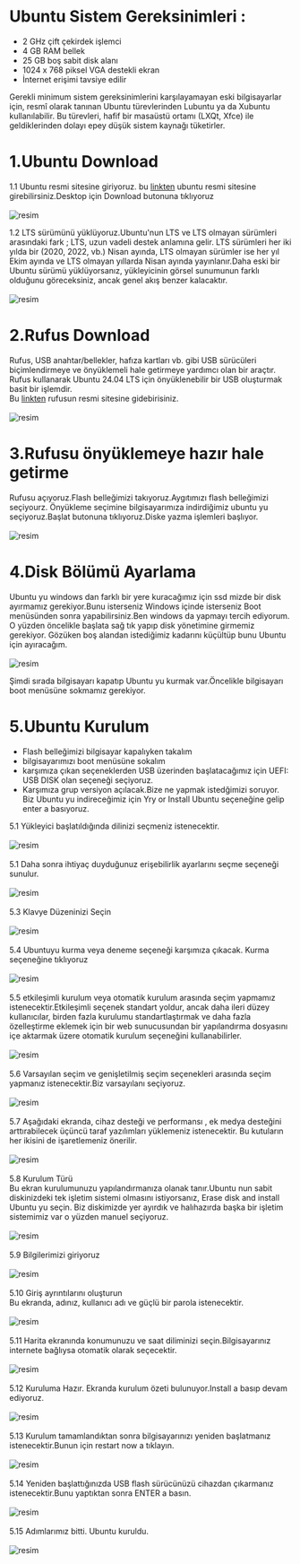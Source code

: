 # Ubuntu Sistem Gereksinimleri :
- 2 GHz çift çekirdek işlemci <br>
- 4 GB RAM bellek <br>
- 25 GB boş sabit disk alanı <br>
- 1024 x 768 piksel VGA destekli ekran <br>
- İnternet erişimi tavsiye edilir <br>

Gerekli minimum sistem gereksinimlerini karşılayamayan eski bilgisayarlar için, resmî olarak tanınan Ubuntu türevlerinden Lubuntu ya da Xubuntu kullanılabilir. Bu türevleri, hafif bir masaüstü ortamı (LXQt, Xfce) ile geldiklerinden dolayı epey düşük sistem kaynağı tüketirler.

# 1.Ubuntu Download
1.1
Ubuntu resmi sitesine giriyoruz. bu [linkten](www.ubuntu.com) ubuntu resmi sitesine girebilirsiniz.Desktop için Download butonuna tıklıyoruz <br><br>
![resim](resim1.png)

1.2
LTS sürümünü yüklüyoruz.Ubuntu'nun LTS ve LTS olmayan sürümleri arasındaki fark ; LTS, uzun vadeli destek anlamına gelir. LTS sürümleri her iki yılda bir (2020, 2022, vb.) Nisan ayında, LTS olmayan sürümler ise her yıl Ekim ayında ve LTS olmayan yıllarda Nisan ayında yayınlanır.Daha eski bir Ubuntu sürümü yüklüyorsanız, yükleyicinin görsel sunumunun farklı olduğunu göreceksiniz, ancak genel akış benzer kalacaktır.<br><br>
![resim](resim2.png)

# 2.Rufus Download 
Rufus, USB anahtar/bellekler, hafıza kartları vb. gibi USB sürücüleri biçimlendirmeye ve önyüklemeli hale getirmeye yardımcı olan bir araçtır. Rufus kullanarak Ubuntu 24.04 LTS için önyüklenebilir bir USB oluşturmak basit bir işlemdir.<br>
Bu [linkten](www.rufus.com) rufusun resmi sitesine gidebirisiniz.<br><br>
![resim](resim3.png)

# 3.Rufusu önyüklemeye hazır hale getirme
Rufusu açıyoruz.Flash belleğimizi takıyoruz.Aygıtımızı flash belleğimizi seçiyourz. Önyükleme seçimine bilgisayarımıza indirdiğimiz ubuntu yu seçiyoruz.Başlat butonuna tıklıyoruz.Diske yazma işlemleri başlıyor.<br><br>
![resim](resim_2024-10-26_231839525.png)

# 4.Disk Bölümü Ayarlama 
Ubuntu yu windows dan farklı bir yere kuracağımız için ssd mizde bir disk ayırmamız gerekiyor.Bunu isterseniz Windows içinde isterseniz Boot menüsünden sonra yapabilirsiniz.Ben windows da yapmayı tercih ediyorum. O yüzden öncelikle başlata sağ tık yapıp disk yönetimine girmemiz gerekiyor.
Gözüken boş alandan istediğimiz kadarını küçültüp bunu Ubuntu için ayıracağım.<br><br>
![resim](resim5.png)

Şimdi sırada bilgisayarı kapatıp Ubuntu yu kurmak var.Öncelikle bilgisayarı boot menüsüne sokmamız gerekiyor.

# 5.Ubuntu Kurulum 
- Flash belleğimizi bilgisayar kapalıyken takalım
- bilgisayarımızı boot menüsüne sokalım
- karşımıza çıkan seçeneklerden USB üzerinden başlatacağımız için UEFI: USB DISK olan seçeneği seçiyoruz.
- Karşımıza grup versiyon açılacak.Bize ne yapmak istedğimizi soruyor. Biz Ubuntu yu indireceğimiz için Yry or Install Ubuntu seçeneğine gelip enter a basıyoruz.

5.1 Yükleyici başlatıldığında dilinizi seçmeniz istenecektir.<br><br>
![resim](u1.jpeg)<br><br>
5.1 Daha sonra ihtiyaç duyduğunuz erişebilirlik ayarlarını seçme seçeneği sunulur.<br><br>
![resim](u2.jpeg)<br><br>
5.3 Klavye Düzeninizi Seçin <br><br>
![resim](u3.jpeg)<br><br>
5.4 Ubuntuyu kurma veya deneme seçeneği karşımıza çıkacak. Kurma seçeneğine tıklıyoruz<br><br>
![resim](u4.jpeg)<br><br>
5.5 etkileşimli kurulum veya otomatik kurulum arasında seçim yapmamız istenecektir.Etkileşimli seçenek standart yoldur, ancak daha ileri düzey kullanıcılar, birden fazla kurulumu standartlaştırmak ve daha fazla özelleştirme eklemek için bir web sunucusundan bir yapılandırma dosyasını içe aktarmak üzere otomatik kurulum seçeneğini kullanabilirler. <br><br>
![resim](u5.jpeg)<br><br>
5.6 Varsayılan seçim ve genişletilmiş seçim seçenekleri arasında seçim yapmanız istenecektir.Biz varsayılanı seçiyoruz. <br><br>
![resim](u6.jpeg)<br><br>
5.7 Aşağıdaki ekranda, cihaz desteği ve performansı , ek medya desteğini arttırabilecek üçüncü taraf yazılımları yüklemeniz istenecektir. Bu kutuların her ikisini de işaretlemeniz önerilir.<br><br>
![resim](u7.jpeg)<br><br>
5.8 Kurulum Türü <br>
Bu ekran kurulumunuzu yapılandırmanıza olanak tanır.Ubuntu nun sabit diskinizdeki tek işletim sistemi olmasını istiyorsanız, Erase disk and install Ubuntu yu seçin. Biz diskimizde yer ayırdık ve halıhazırda başka bir işletim sistemimiz var o yüzden manuel seçiyoruz.<br><br>
![resim](r1.jpeg)<br><br>
5.9 Bilgilerimizi giriyoruz <br><br>
![resim](r2.jpeg)<br><br>
5.10 Giriş ayrıntılarını oluşturun <br>
Bu ekranda, adınız, kullanıcı adı ve güçlü bir parola istenecektir. <br><br>
![resim](r3.jpeg)<br><br>
5.11 Harita ekranında konumunuzu ve saat diliminizi seçin.Bilgisayarınız internete bağlıysa otomatik olarak seçecektir. <br><br>
![resim](r4.jpeg)<br><br>
5.12 Kuruluma Hazır. Ekranda kurulum özeti bulunuyor.Install a basıp devam ediyoruz. <br><br>
![resim](r5.jpeg)<br><br>
5.13 Kurulum tamamlandıktan sonra bilgisayarınızı yeniden başlatmanız istenecektir.Bunun için restart now a tıklayın. <br><br>
![resim](r6.jpeg)<br><br>
5.14 Yeniden başlattığınızda USB flash sürücünüzü cihazdan çıkarmanız istenecektir.Bunu yaptıktan sonra ENTER a basın.<br><br>
![resim](r7.jpeg)<br><br>
5.15 Adımlarımız bitti. Ubuntu kuruldu. <br><br>
![resim](r8.jpeg)<br><br>













